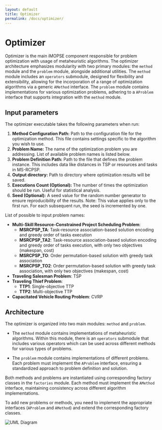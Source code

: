 ```yaml
---
layout: default
title: Optimizer
permalink: /docs/optimizer/
---
```


# Optimizer
Optimizer is the main iMOPSE component responsible for problem optimization with usage of metaheuristic algorithms.
The optimizer architecture emphasizes modularity with two primary modules: the `method` module and the `problem` module, alongside additional utilities. The `method` module includes an `operators` submodule, designed for flexibility and extensibility, allowing for the incorporation of a range of optimization algorithms via a generic `AMethod` interface. The `problem` module contains implementations for various optimization problems, adhering to a `AProblem` interface that supports integration with the `method` module.

## Input parameters
The optimizer executable takes the following parameters when run:
1. **Method Configuration Path:** Path to the configuration file for the optimization method. This file contains settings specific to the algorithm you wish to use.
2. **Problem Name:** The name of the optimization problem you are addressing. List of available problem names is listed below.
3. **Problem Definition Path:** Path to the file that defines the problem instance. This includes data like distances in TSP or resources and tasks in MS-RCPSP.
4. **Output directory:** Path to directory where optimization results will be saved.
5. **Executions Count (Optional):** The number of times the optimization should be run. Useful for statistical analysis.
6. **Seed (Optional):** A seed value for the random number generator to ensure reproducibility of the results.
   Note: This value applies only to the first run. For each subsequent run, the seed is incremented by one.

List of possible to input problem names:
- **Multi-Skill Resource-Constrained Project Scheduling Problem**:
    - **MSRCPSP_TA**: Task-resource association-based solution encoding and greedy order of tasks execution
    - **MSRCPSP_TA2**: Task-resource association-based solution encoding and greedy order of tasks execution, with only two objectives (makespan, cost)
    - **MSRCPSP_TO**: Order permutation-based solution with greedy task association
    - **MSRCPSP_TO2**: Order permutation-based solution with greedy task association, with only two objectives (makespan, cost)
- **Traveling Salesman Problem**: TSP
- **Traveling Thief Problem**:
    - **TTP1**: Single-objective TTP
    - **TTP2**: Multi-objective TTP
- **Capacitated Vehicle Routing Problem**: CVRP

## Architecture
The optimizer is organized into two main modules: `method` and `problem`.

- The `method` module contains implementations of metaheuristic algorithms. Within this module, there is an `operators` submodule that includes various operators which can be used across different methods for various types of problems.

- The `problem` module contains implementations of different problems. Each problem must implement the `AProblem` interface, ensuring a standardized approach to problem definition and solution.

Both methods and problems are instantiated using corresponding factory classes in the `factories` module. Each method must implement the `AMethod` interface, maintaining consistency across different algorithm implementations.

To add new problems or methods, you need to implement the appropriate interfaces (`AProblem` and `AMethod`) and extend the corresponding factory classes.

![UML Diagram](additions/imopse_basic_class_diagram.png)